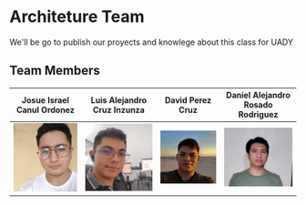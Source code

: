 # Architeture Team

We'll be go to publish our proyects and knowlege about this class for UADY

## Team Members

| Josue Israel Canul Ordonez | Luis Alejandro Cruz Inzunza | David Perez Cruz | Daniel Alejandro Rosado Rodriguez | 
---|---|---|---|
| ![Josue_Canul](/img/Josue_Canul.jpg) | ![Luis_Cruz](/img/Luis_Cruz.png) | ![Arturo_Quezada](/img/David_Perez.jpeg) | ![Daniel_Mendez](/img/Daniel_Rosado.jpeg) |
